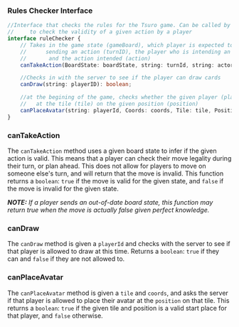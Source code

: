 ### Rules Checker Interface

```ts
//Interface that checks the rules for the Tsuro game. Can be called by a player, will ALWAYS be called by the referee
//     to check the validity of a given action by a player
interface ruleChecker {
    // Takes in the game state (gameBoard), which player is expected to be
    //      sending an action (turnID), the player who is intending an action (actorID),
    //       and the action intended (action)
    canTakeAction(BoardState: boardState, string: turnId, string: actorId, Action: action): boolean;

    //Checks in with the server to see if the player can draw cards
    canDraw(string: playerID): boolean;

    //at the begining of the game, checks whether the given player (playerID) can place their avatar
    //   at the tile (tile) on the given position (position)
    canPlaceAvatar(string: playerId, Coords: coords, Tile: tile, Position: position): boolean;
}
```
### canTakeAction
The `canTakeAction` method uses a given board state to infer if the given action is valid. This means that a player can check their move legality during their turn, or plan ahead. This does not allow for players to move on someone else's turn, and will return that the move is invalid. This function returns a `boolean`: `true` if the move is valid for the given state, and `false` if the move is invalid for the given state.

_**NOTE:** If a player sends an out-of-date board state, this function may return true when the move is actually false given perfect knowledge._

### canDraw
The `canDraw` method is given a `playerId` and checks with the server to see if that player is allowed to draw at this time. Returns a `boolean`: `true` if they can and `false` if they are not allowed to.

### canPlaceAvatar
The `canPlaceAvatar` method is given a `tile` and `coords`, and asks the server if that player is allowed to place their avatar at the `position` on that tile. This returns a `boolean`: `true` if the given tile and position is a valid start place for that player, and `false` otherwise.
